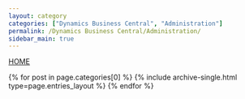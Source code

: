 ```yaml
---
layout: category
categories: ["Dynamics Business Central", "Administration"]
permalink: /Dynamics Business Central/Administration/
sidebar_main: true
---
```

<a href="https://erphub.github.io">HOME</a>

{% for post in page.categories[0] %} {% include archive-single.html type=page.entries_layout %} {% endfor %}


